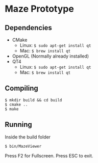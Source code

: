 # Maze Prototype

## Dependencies

+ CMake
	- Linux: ```$ sudo apt-get install qt```
	- Mac: ```$ brew install qt```
+ OpenGL (Normally already installed)
+ QT4
	- Linux: ```$ sudo apt-get install qt```
	- Mac: ```$ brew install qt```

## Compiling

	$ mkdir build && cd build
	$ cmake ..
	$ make

## Running
Inside the build folder

	$ bin/MazeViewer

Press F2 for Fullscreen. Press ESC to exit.
